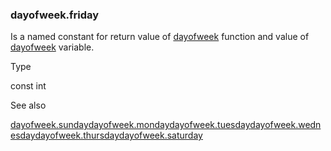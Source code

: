 ### dayofweek.friday

Is a named constant for return value of [dayofweek](#fun_dayofweek) function and value of [dayofweek](#var_dayofweek) variable.

Type

const int

See also

[dayofweek.sunday](#const_dayofweek.sunday)[dayofweek.monday](#const_dayofweek.monday)[dayofweek.tuesday](#const_dayofweek.tuesday)[dayofweek.wednesday](#const_dayofweek.wednesday)[dayofweek.thursday](#const_dayofweek.thursday)[dayofweek.saturday](#const_dayofweek.saturday)
